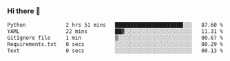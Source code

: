 ### Hi there 👋

<!--START_SECTION:waka-->

```txt
Python             2 hrs 51 mins   ██████████████████████░░░   87.60 %
YAML               22 mins         ██▓░░░░░░░░░░░░░░░░░░░░░░   11.31 %
GitIgnore file     1 min           ▒░░░░░░░░░░░░░░░░░░░░░░░░   00.67 %
Requirements.txt   0 secs          ░░░░░░░░░░░░░░░░░░░░░░░░░   00.29 %
Text               0 secs          ░░░░░░░░░░░░░░░░░░░░░░░░░   00.13 %
```

<!--END_SECTION:waka-->

<!--
**Jonas-VanHaeken/Jonas-VanHaeken** is a ✨ _special_ ✨ repository because its `README.md` (this file) appears on your GitHub profile.

Here are some ideas to get you started:

- 🔭 I’m currently working on ...
- 🌱 I’m currently learning ...
- 👯 I’m looking to collaborate on ...
- 🤔 I’m looking for help with ...
- 💬 Ask me about ...
- 📫 How to reach me: ...
- 😄 Pronouns: ...
- ⚡ Fun fact: ...
-->
